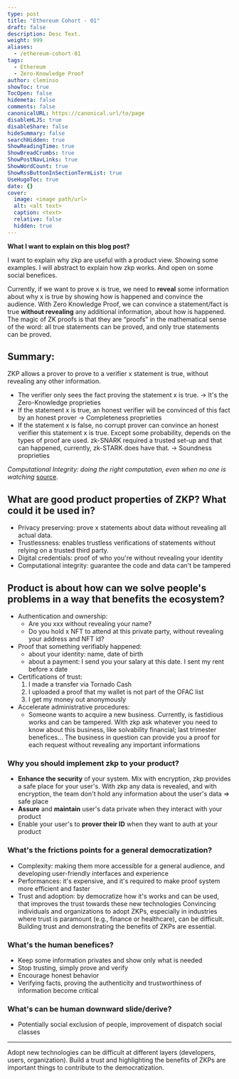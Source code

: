 ```yaml
---
type: post
title: "Ethereum Cohort - 01"
draft: false
description: Desc Text.
weight: 999
aliases:
  - /ethereum-cohort-01
tags:
  - Ethereum
  - Zero-Knowledge Proof
author: cleminso
showToc: true
TocOpen: false
hidemeta: false
comments: false
canonicalURL: https://canonical.url/to/page
disableHLJS: true
disableShare: false
hideSummary: false
searchHidden: true
ShowReadingTime: true
ShowBreadCrumbs: true
ShowPostNavLinks: true
ShowWordCount: true
ShowRssButtonInSectionTermList: true
UseHugoToc: true
date: {}
cover:
  image: <image path/url>
  alt: <alt text>
  caption: <text>
  relative: false
  hidden: true
---
```


**What I want to explain on this blog post?**

I want to explain why zkp are useful with a product view. Showing some examples. I will abstract to explain how zkp works.
And open on some social benefices.

Currently, if we want to prove x is true, we need to **reveal** some information about why x is true by showing how is happened and convince the audience.
With Zero Knowledge Proof, we can convince a statement/fact is true **without revealing** any additional information, about how is happened.
The magic of ZK proofs is that they are “proofs” in the mathematical sense of the word: all true statements can be proved, and only true statements can be proved.

## Summary:

ZKP allows a prover to prove to a verifier x statement is true, without revealing any other information.
- The verifier only sees the fact proving the statement x is true. → It's the Zero-Knowledge proprieties
- If the statement x is true, an honest verifier will be convinced of this fact by an honest prover → Completeness proprieties
- If the statement x is false, no corrupt prover can convince an honest verifier this statement x is true. Except some probability, depends on the types of proof are used. zk-SNARK required a trusted set-up and that can happened, currently, zk-STARK does have that. → Soundness proprieties

*Computational Integrity: doing the right computation, even when no one is watching* [source](https://www.crowdcast.io/e/computational-integrity/register).

## What are good product properties of ZKP? What could it be used in?

- Privacy preserving: prove x statements about data without revealing all actual data.
- Trustlessness: enables trustless verifications of statements without relying on a trusted third party.
- Digital credentials: proof of who you're without revealing your identity
- Computational integrity: guarantee the code and data can't be tampered

## Product is about how can we solve people's problems in a way that benefits the ecosystem?

- Authentication and ownership:
	- Are you xxx without revealing your name? 
	- Do you hold x NFT to attend at this private party, without revealing your address and NFT id?
- Proof that something verifiably happened:
	- about your identity: name, date of birth
	- about a payment: I send you your salary at this date. I sent my rent before x date
- Certifications of trust:
	1. I made a transfer via Tornado Cash
	2. I uploaded a proof that my wallet is not part of the OFAC list
	3. I get my money out anonymously
- Accelerate administrative procedures:
	- Someone wants to acquire a new business. Currently, is fastidious works and can be tampered. With zkp ask whatever you need to know about this business, like solvability financial; last trimester benefices… The business in question can provide you a proof for each request without revealing any important informations

### Why you should implement zkp to your product?

- **Enhance the security** of your system. Mix with encryption, zkp provides a safe place for your user's. With zkp any data is revealed, and with encryption, the team don't hold any information about the user's data => safe place
- **Assure** and **maintain** user's data private when they interact with your product
- Enable your user's to **prover their ID** when they want to auth at your product

### What's the frictions points for a general democratization?

- Complexity: making them more accessible for a general audience, and developing user-friendly interfaces and experience
- Performances: it's expensive, and it's required to make proof system more efficient and faster
- Trust and adoption: by democratize how it's works and can be used, that improves the trust towards these new technologies
Convincing individuals and organizations to adopt ZKPs, especially in industries where trust is paramount (e.g., finance or healthcare), can be difficult. Building trust and demonstrating the benefits of ZKPs are essential.

### What's the human benefices?

- Keep some information privates and show only what is needed
- Stop trusting, simply prove and verify
- Encourage honest behavior
- Verifying facts, proving the authenticity and trustworthiness of information become critical

### What's can be human downward slide/derive?

- Potentially social exclusion of people, improvement of dispatch social classes

---

Adopt new technologies can be difficult at different layers (developers, users, organization). Build a trust and highlighting the benefits of ZKPs are important things to contribute to the democratization.